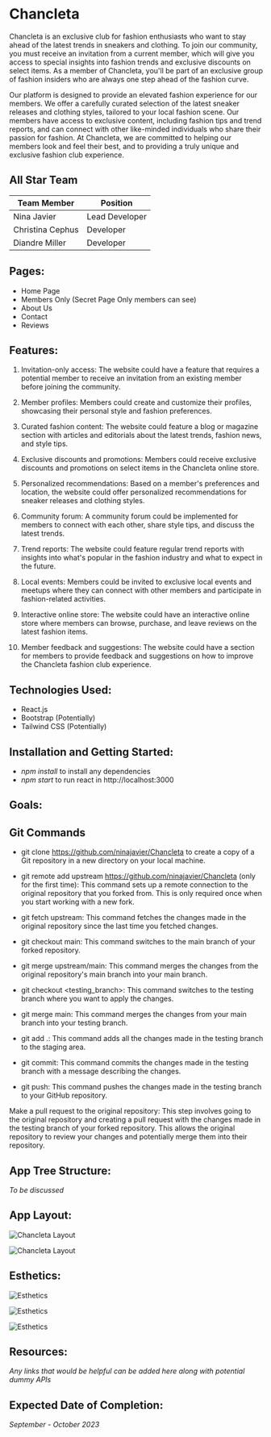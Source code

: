 # Chancleta


Chancleta is an exclusive club for fashion enthusiasts who want to stay ahead of the latest trends in sneakers and clothing. To join our community, you must receive an invitation from a current member, which will give you access to special insights into fashion trends and exclusive discounts on select items. As a member of Chancleta, you'll be part of an exclusive group of fashion insiders who are always one step ahead of the fashion curve.

Our platform is designed to provide an elevated fashion experience for our members. We offer a carefully curated selection of the latest sneaker releases and clothing styles, tailored to your local fashion scene. Our members have access to exclusive content, including fashion tips and trend reports, and can connect with other like-minded individuals who share their passion for fashion. At Chancleta, we are committed to helping our members look and feel their best, and to providing a truly unique and exclusive fashion club experience.

## All Star Team

| Team Member | Position |
| --- | --- |
| Nina Javier| Lead Developer |
| Christina Cephus |  Developer |
| Diandre Miller | Developer |

 ## Pages:

* Home Page
* Members Only (Secret Page Only members can see)
* About Us
* Contact 
* Reviews

## Features: 

1. Invitation-only access: The website could have a feature that requires a potential member to receive an invitation from an existing member before joining the community.

2. Member profiles: Members could create and customize their profiles, showcasing their personal style and fashion preferences.

3. Curated fashion content: The website could feature a blog or magazine section with articles and editorials about the latest trends, fashion news, and style tips.

4. Exclusive discounts and promotions: Members could receive exclusive discounts and promotions on select items in the Chancleta online store.

5. Personalized recommendations: Based on a member's preferences and location, the website could offer personalized recommendations for sneaker releases and clothing styles.

6. Community forum: A community forum could be implemented for members to connect with each other, share style tips, and discuss the latest trends.

7. Trend reports: The website could feature regular trend reports with insights into what's popular in the fashion industry and what to expect in the future.

8. Local events: Members could be invited to exclusive local events and meetups where they can connect with other members and participate in fashion-related activities.

9. Interactive online store: The website could have an interactive online store where members can browse, purchase, and leave reviews on the latest fashion items.

10. Member feedback and suggestions: The website could have a section for members to provide feedback and suggestions on how to improve the Chancleta fashion club experience.

## Technologies Used:

* React.js
* Bootstrap (Potentially)
* Tailwind CSS (Potentially)

## Installation and Getting Started:

* *npm install* to install any dependencies 
* *npm start* to run react in http://localhost:3000


## Goals:

## Git Commands

* git clone https://github.com/ninajavier/Chancleta to create a copy of a Git repository in a new directory on your local machine.

* git remote add upstream https://github.com/ninajavier/Chancleta (only for the first time): This command sets up a remote connection to the original repository that you forked from. This is only required once when you start working with a new fork.

* git fetch upstream: This command fetches the changes made in the original repository since the last time you fetched changes.

* git checkout main: This command switches to the main branch of your forked repository.

* git merge upstream/main: This command merges the changes from the original repository's main branch into your main branch.

* git checkout <testing_branch>: This command switches to the testing branch where you want to apply the changes.

* git merge main: This command merges the changes from your main branch into your testing branch.

* git add .: This command adds all the changes made in the testing branch to the staging area.

* git commit: This command commits the changes made in the testing branch with a message describing the changes.

* git push: This command pushes the changes made in the testing branch to your GitHub repository.

Make a pull request to the original repository: This step involves going to the original repository and creating a pull request with the changes made in the testing branch of your forked repository. This allows the original repository to review your changes and potentially merge them into their repository.


## App Tree Structure:

*To be discussed*


## App Layout: 


![Chancleta Layout](./src/assets/ChancletaLayout.png)


![Chancleta Layout](./src/assets/Chancleta_layout2.png)






## Esthetics:

![Esthetics](./src/assets/Esthetics.png)

![Esthetics](./src/assets/Esthetic2.png)

![Esthetics](./src/assets/Esthetic3.png)

## Resources:

*Any links that would be helpful can be added here along with potential dummy APIs*

## Expected Date of Completion:

*September - October 2023*
